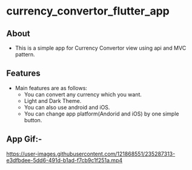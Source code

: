 # currency_convertor_flutter_app


## About

   - This is a simple app for Currency Convertor view using api and MVC pattern.

## Features

- Main features are as follows:
    - You can convert any currency which you want.
    - Light and Dark Theme.
    - You can also use android and iOS.
    - You can change app platform(Andorid and iOS) by one simple button. 
   
## App Gif:-

https://user-images.githubusercontent.com/121868551/235287313-e3dfbdee-5dd6-491d-b1ad-f7cb9c1f251a.mp4

